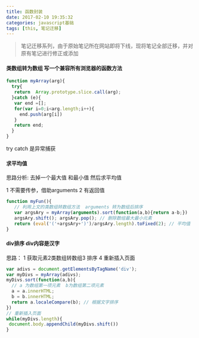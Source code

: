 ```yaml
---
title: 函数封装
date: 2017-02-10 19:35:32
categories: javascript基础
tags: [this, 笔记迁移]
---
```


> 笔记迁移系列，由于原始笔记所在网站即将下线，现将笔记全部迁移，并对原有笔记进行修正或添加

<!-- More -->

#### 类数组转为数组  写一个兼容所有浏览器的函数方法

```js
function myArray(arg){
  try{
   return  Array.prototype.slice.call(arg);
  }catch (e){
   var end =[];
   for(var i=0;i<arg.length;i++){
     end.push(arg[i])
   }
   return end;
  }
}
```

try catch 是异常捕获

#### 求平均值

思路分析: 去掉一个最大值 和最小值 然后求平均值

1 不需要传参，借助arguments 2 有返回值

```js
function myFun(){
   // 利用上文的类数组转数组方法  arguments 转为数组后排序
   var argsAry = myArray(arguments).sort(function(a,b){return a-b;})
   argsAry.shift(); argsAry.pop(); // 删除数组最大最小元素
   return (eval('('+argsAry+')')/argsAry.length).toFixed(2); // 平均值
}
```

#### div排序 div内容是汉字

思路： 1 获取元素2类数组转数组3 排序 4 重新插入页面

```js
var adivs = document.getElementsByTagName('div');
var myDivs = myArray(adivs);
myDivs.sort(function(a,b){
  // a 为数组第一项元素  b为数组第二项元素 
  a = a.innerHTML;
  b = b.innerHTML;
  return a.localeCompare(b); // 根据文字排序
})
// 重新插入页面
while(myDivs.length){
 document.body.appendChild(myDivs.shift())
}
```